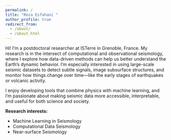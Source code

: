 ```yaml
---
permalink: /
title: "Reza Esfahani "
author_profile: true
redirect_from: 
  - /about/
  - /about.html
---
```


Hi! I’m a postdoctoral researcher at ISTerre in Grenoble, France. My research is in the intersect of computational and observational seismology, where I explore how data-driven methods can help us better understand the Earth’s dynamic behavior. I’m especially interested in using large-scale seismic datasets to detect subtle signals, image subsurface structures, and monitor how things change over time—like the early stages of earthquakes or volcanic activity.

I enjoy developing tools that combine physics with machine learning, and I’m passionate about making seismic data more accessible, interpretable, and useful for both science and society.


**Research interests:**

- Machine Learning in Seismology  
- Computational Data Seismology  
- Near-surface Seismology


